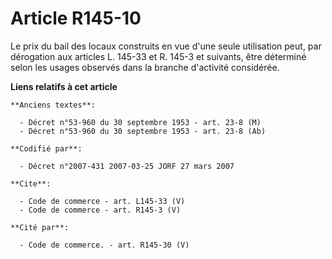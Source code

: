# Article R145-10

Le prix du bail des locaux construits en vue d'une seule utilisation peut, par dérogation aux articles L. 145-33 et R. 145-3
et suivants, être déterminé selon les usages observés dans la branche d'activité considérée.

**Liens relatifs à cet article**

	**Anciens textes**:

	  - Décret n°53-960 du 30 septembre 1953 - art. 23-8 (M)
	  - Décret n°53-960 du 30 septembre 1953 - art. 23-8 (Ab)

	**Codifié par**:

	  - Décret n°2007-431 2007-03-25 JORF 27 mars 2007

	**Cite**:

	  - Code de commerce - art. L145-33 (V)
	  - Code de commerce - art. R145-3 (V)

	**Cité par**:

	  - Code de commerce. - art. R145-30 (V)
